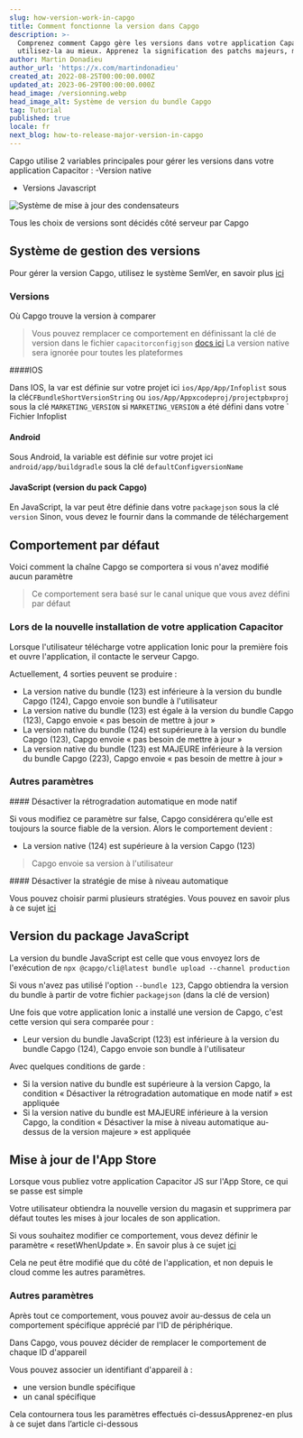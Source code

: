 ```yaml
---
slug: how-version-work-in-capgo
title: Comment fonctionne la version dans Capgo
description: >-
  Comprenez comment Capgo gère les versions dans votre application Capacitor et
  utilisez-la au mieux. Apprenez la signification des patchs majeurs, mineurs.
author: Martin Donadieu
author_url: 'https://x.com/martindonadieu'
created_at: 2022-08-25T00:00:00.000Z
updated_at: 2023-06-29T00:00:00.000Z
head_image: /versionning.webp
head_image_alt: Système de version du bundle Capgo
tag: Tutorial
published: true
locale: fr
next_blog: how-to-release-major-version-in-capgo
---
```


Capgo utilise 2 variables principales pour gérer les versions dans votre application Capacitor :
  -Version native
  - Versions Javascript


<div class="mx-auto" style="width:100%;">
  <img src="/graph_capgowebp" alt="Système de mise à jour des condensateurs">
</div>

Tous les choix de versions sont décidés côté serveur par Capgo

## Système de gestion des versions

Pour gérer la version Capgo, utilisez le système SemVer, en savoir plus [ici](https://semverorg/)
### Versions

Où Capgo trouve la version à comparer

  > Vous pouvez remplacer ce comportement en définissant la clé de version dans le fichier `capacitorconfigjson` [docs ici](/docs/plugin/settings/#version)
  > La version native sera ignorée pour toutes les plateformes

####IOS

 Dans IOS, la var est définie sur votre projet ici `ios/App/App/Infoplist` sous la clé`CFBundleShortVersionString` ou `ios/App/Appxcodeproj/projectpbxproj` sous la clé `MARKETING_VERSION` si `MARKETING_VERSION` a été défini dans votre ` Fichier Infoplist

#### Android

  Sous Android, la variable est définie sur votre projet ici `android/app/buildgradle` sous la clé `defaultConfigversionName`

#### JavaScript (version du pack Capgo)

  En JavaScript, la var peut être définie dans votre `packagejson` sous la clé `version`
  Sinon, vous devez le fournir dans la commande de téléchargement

## Comportement par défaut

Voici comment la chaîne Capgo se comportera si vous n'avez modifié aucun paramètre

> Ce comportement sera basé sur le canal unique que vous avez défini par défaut

### Lors de la nouvelle installation de votre application Capacitor
Lorsque l'utilisateur télécharge votre application Ionic pour la première fois et ouvre l'application, il contacte le serveur Capgo.

Actuellement, 4 sorties peuvent se produire :
  - La version native du bundle (123) est inférieure à la version du bundle Capgo (124), Capgo envoie son bundle à l'utilisateur
  - La version native du bundle (123) est égale à la version du bundle Capgo (123), Capgo envoie « pas besoin de mettre à jour »
  - La version native du bundle (124) est supérieure à la version du bundle Capgo (123), Capgo envoie « pas besoin de mettre à jour »
  - La version native du bundle (123) est MAJEURE inférieure à la version du bundle Capgo (223), Capgo envoie « pas besoin de mettre à jour »

### Autres paramètres

#### Désactiver la rétrogradation automatique en mode natif

Si vous modifiez ce paramètre sur false, Capgo considérera qu'elle est toujours la source fiable de la version.
Alors le comportement devient :
- La version native (124) est supérieure à la version Capgo (123)

> Capgo envoie sa version à l'utilisateur

#### Désactiver la stratégie de mise à niveau automatique

Vous pouvez choisir parmi plusieurs stratégies. Vous pouvez en savoir plus à ce sujet [ici](/docs/tooling/cli/#disable-updates-strategy)

## Version du package JavaScript

La version du bundle JavaScript est celle que vous envoyez lors de l'exécution de `npx @capgo/cli@latest bundle upload --channel production`

Si vous n'avez pas utilisé l'option `--bundle 123`, Capgo obtiendra la version du bundle à partir de votre fichier `packagejson` (dans la clé de version)

Une fois que votre application Ionic a installé une version de Capgo, c'est cette version qui sera comparée pour :
  - Leur version du bundle JavaScript (123) est inférieure à la version du bundle Capgo (124), Capgo envoie son bundle à l'utilisateur

Avec quelques conditions de garde :
  - Si la version native du bundle est supérieure à la version Capgo, la condition « Désactiver la rétrogradation automatique en mode natif » est appliquée
  - Si la version native du bundle est MAJEURE inférieure à la version Capgo, la condition « Désactiver la mise à niveau automatique au-dessus de la version majeure » ​​est appliquée

## Mise à jour de l'App Store

Lorsque vous publiez votre application Capacitor JS sur l'App Store, ce qui se passe est simple

Votre utilisateur obtiendra la nouvelle version du magasin et supprimera par défaut toutes les mises à jour locales de son application.

Si vous souhaitez modifier ce comportement, vous devez définir le paramètre « resetWhenUpdate ». En savoir plus à ce sujet [ici](/docs/plugin/api#settings)

Cela ne peut être modifié que du côté de l'application, et non depuis le cloud comme les autres paramètres.

### Autres paramètres

Après tout ce comportement, vous pouvez avoir au-dessus de cela un comportement spécifique apprécié par l'ID de périphérique.

Dans Capgo, vous pouvez décider de remplacer le comportement de chaque ID d'appareil

Vous pouvez associer un identifiant d'appareil à :
  - une version bundle spécifique
  - un canal spécifique

Cela contournera tous les paramètres effectués ci-dessusApprenez-en plus à ce sujet dans l’article ci-dessous